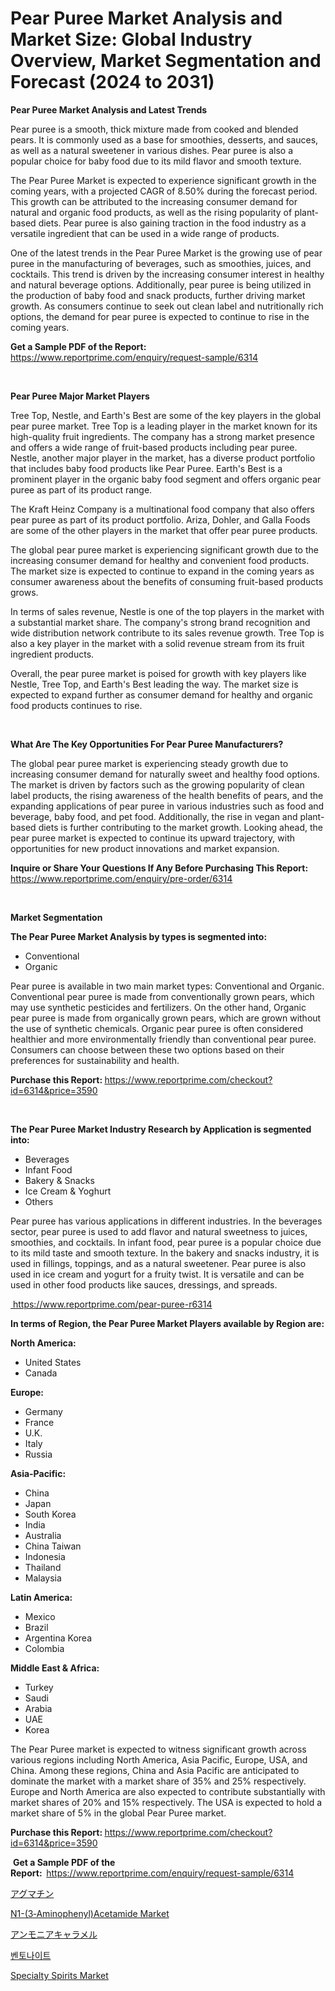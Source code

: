 <p><h1>Pear Puree Market Analysis and Market Size: Global Industry Overview, Market Segmentation and Forecast (2024 to 2031)</h1></p><p><strong>Pear Puree Market Analysis and Latest Trends</strong></p>
<p><p>Pear puree is a smooth, thick mixture made from cooked and blended pears. It is commonly used as a base for smoothies, desserts, and sauces, as well as a natural sweetener in various dishes. Pear puree is also a popular choice for baby food due to its mild flavor and smooth texture.</p><p>The Pear Puree Market is expected to experience significant growth in the coming years, with a projected CAGR of 8.50% during the forecast period. This growth can be attributed to the increasing consumer demand for natural and organic food products, as well as the rising popularity of plant-based diets. Pear puree is also gaining traction in the food industry as a versatile ingredient that can be used in a wide range of products.</p><p>One of the latest trends in the Pear Puree Market is the growing use of pear puree in the manufacturing of beverages, such as smoothies, juices, and cocktails. This trend is driven by the increasing consumer interest in healthy and natural beverage options. Additionally, pear puree is being utilized in the production of baby food and snack products, further driving market growth. As consumers continue to seek out clean label and nutritionally rich options, the demand for pear puree is expected to continue to rise in the coming years.</p></p>
<p><strong>Get a Sample PDF of the Report:&nbsp;</strong> <a href="https://www.reportprime.com/enquiry/request-sample/6314">https://www.reportprime.com/enquiry/request-sample/6314</a></p>
<p>&nbsp;</p>
<p><strong>Pear Puree Major Market Players</strong></p>
<p><p>Tree Top, Nestle, and Earth's Best are some of the key players in the global pear puree market. Tree Top is a leading player in the market known for its high-quality fruit ingredients. The company has a strong market presence and offers a wide range of fruit-based products including pear puree. Nestle, another major player in the market, has a diverse product portfolio that includes baby food products like Pear Puree. Earth's Best is a prominent player in the organic baby food segment and offers organic pear puree as part of its product range.</p><p>The Kraft Heinz Company is a multinational food company that also offers pear puree as part of its product portfolio. Ariza, Dohler, and Galla Foods are some of the other players in the market that offer pear puree products.</p><p>The global pear puree market is experiencing significant growth due to the increasing consumer demand for healthy and convenient food products. The market size is expected to continue to expand in the coming years as consumer awareness about the benefits of consuming fruit-based products grows.</p><p>In terms of sales revenue, Nestle is one of the top players in the market with a substantial market share. The company's strong brand recognition and wide distribution network contribute to its sales revenue growth. Tree Top is also a key player in the market with a solid revenue stream from its fruit ingredient products.</p><p>Overall, the pear puree market is poised for growth with key players like Nestle, Tree Top, and Earth's Best leading the way. The market size is expected to expand further as consumer demand for healthy and organic food products continues to rise.</p></p>
<p>&nbsp;</p>
<p><strong>What Are The Key Opportunities For Pear Puree Manufacturers?</strong></p>
<p><p>The global pear puree market is experiencing steady growth due to increasing consumer demand for naturally sweet and healthy food options. The market is driven by factors such as the growing popularity of clean label products, the rising awareness of the health benefits of pears, and the expanding applications of pear puree in various industries such as food and beverage, baby food, and pet food. Additionally, the rise in vegan and plant-based diets is further contributing to the market growth. Looking ahead, the pear puree market is expected to continue its upward trajectory, with opportunities for new product innovations and market expansion.</p></p>
<p><strong>Inquire or Share Your Questions If Any Before Purchasing This Report:</strong> <a href="https://www.reportprime.com/enquiry/pre-order/6314">https://www.reportprime.com/enquiry/pre-order/6314</a></p>
<p>&nbsp;</p>
<p><strong>Market Segmentation</strong></p>
<p><strong>The Pear Puree Market Analysis by types is segmented into:</strong></p>
<p><ul><li>Conventional</li><li>Organic</li></ul></p>
<p><p>Pear puree is available in two main market types: Conventional and Organic. Conventional pear puree is made from conventionally grown pears, which may use synthetic pesticides and fertilizers. On the other hand, Organic pear puree is made from organically grown pears, which are grown without the use of synthetic chemicals. Organic pear puree is often considered healthier and more environmentally friendly than conventional pear puree. Consumers can choose between these two options based on their preferences for sustainability and health.</p></p>
<p><strong>Purchase this Report:&nbsp;</strong><a href="https://www.reportprime.com/checkout?id=6314&price=3590">https://www.reportprime.com/checkout?id=6314&price=3590</a></p>
<p>&nbsp;</p>
<p><strong>The Pear Puree Market Industry Research by Application is segmented into:</strong></p>
<p><ul><li>Beverages</li><li>Infant Food</li><li>Bakery & Snacks</li><li>Ice Cream & Yoghurt</li><li>Others</li></ul></p>
<p><p>Pear puree has various applications in different industries. In the beverages sector, pear puree is used to add flavor and natural sweetness to juices, smoothies, and cocktails. In infant food, pear puree is a popular choice due to its mild taste and smooth texture. In the bakery and snacks industry, it is used in fillings, toppings, and as a natural sweetener. Pear puree is also used in ice cream and yogurt for a fruity twist. It is versatile and can be used in other food products like sauces, dressings, and spreads.</p></p>
<p><a href="https://www.reportprime.com/pear-puree-r6314">&nbsp;https://www.reportprime.com/pear-puree-r6314</a></p>
<p><strong>In terms of Region, the Pear Puree Market Players available by Region are:</strong></p>
<p>
    <p> <strong> North America: </strong>
        <ul>
            <li>United States</li>
            <li>Canada</li>
        </ul>
        </p> 
    <p> <strong> Europe: </strong>
        <ul>
            <li>Germany</li>
            <li>France</li>
            <li>U.K.</li>
            <li>Italy</li>
            <li>Russia</li>
        </ul>
        </p> 
    <p> <strong> Asia-Pacific: </strong>
        <ul>
            <li>China</li>
            <li>Japan</li>
            <li>South Korea</li>
            <li>India</li>
            <li>Australia</li>
            <li>China Taiwan</li>
            <li>Indonesia</li>
            <li>Thailand</li>
            <li>Malaysia</li>
        </ul>
        </p> 
    <p> <strong> Latin America: </strong>
        <ul>
            <li>Mexico</li>
            <li>Brazil</li>
            <li>Argentina Korea</li>
            <li>Colombia</li>
        </ul>
        </p> 
    <p> <strong> Middle East & Africa: </strong>
        <ul>
            <li>Turkey</li>
            <li>Saudi</li>
            <li>Arabia</li>
            <li>UAE</li>
            <li>Korea</li>
        </ul>
    </p>
    </p>
<p><p>The Pear Puree market is expected to witness significant growth across various regions including North America, Asia Pacific, Europe, USA, and China. Among these regions, China and Asia Pacific are anticipated to dominate the market with a market share of 35% and 25% respectively. Europe and North America are also expected to contribute substantially with market shares of 20% and 15% respectively. The USA is expected to hold a market share of 5% in the global Pear Puree market.</p></p>
<p><strong>Purchase this Report: </strong><a href="https://www.reportprime.com/checkout?id=6314&price=3590">https://www.reportprime.com/checkout?id=6314&price=3590</a></p>
<p>&nbsp;<strong>Get a Sample PDF of the Report:&nbsp;&nbsp;</strong><a href="https://www.reportprime.com/enquiry/request-sample/6314">https://www.reportprime.com/enquiry/request-sample/6314</a></p>
<p><strong></strong></p>
<p><p><a href="https://github.com/dzy793153605/Market-Research-Report-List-1/blob/main/545875918591.md">アグマチン</a></p><p><a href="https://issuu.com/reportprime-2/docs/n1-3aminophenylacetamide-market-size-2030.pptx">N1-(3‑Aminophenyl)Acetamide Market</a></p><p><a href="https://github.com/oafhukehf4709715/Market-Research-Report-List-1/blob/main/298192818590.md">アンモニアキャラメル</a></p><p><a href="https://github.com/vseigx30c9a1j/Market-Research-Report-List-1/blob/main/988881617260.md">벤토나이트</a></p><p><a href="https://github.com/provorikovar/Market-Research-Report-List-3/blob/main/specialty-spirits-market.md">Specialty Spirits Market</a></p></p>